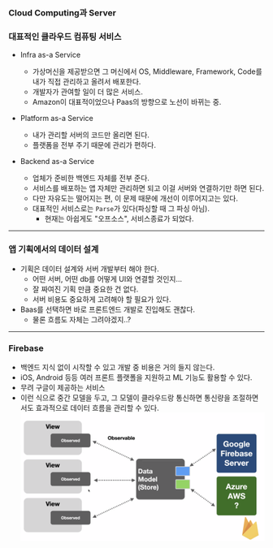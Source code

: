 ### Cloud Computing과 Server

### 대표적인 클라우드 컴퓨팅 서비스
- Infra as-a Service
    - 가상머신을 제공받으면 그 머신에서 OS, Middleware, Framework, Code를 내가 직접 관리하고 올려서 배포한다.
    - 개발자가 관여할 일이 더 많은 서비스.
    - Amazon이 대표적이었으나 Paas의 방향으로 노선이 바뀌는 중.

- Platform as-a Service
    - 내가 관리할 서버의 코드만 올리면 된다.
    - 플랫폼을 전부 주기 때문에 관리가 편하다.

- Backend as-a Service
    - 업체가 준비한 백엔드 자체를 전부 준다.
    - 서비스를 배포하는 앱 자체만 관리하면 되고 이걸 서버와 연결하기만 하면 된다.
    - 다만 자유도는 떨어지는 편, 이 문제 때문에 개선이 이루어지고는 있다.
    - 대표적인 서비스로는 `Parse`가 있다(파싱할 때 그 파싱 아님).
        - 현재는 아쉽게도 "오프소스", 서비스종료가 되었다.


---
### 앱 기획에서의 데이터 설계
- 기획은 데이터 설계와 서버 개발부터 해야 한다.
    - 어떤 서버, 어떤 db를 어떻게 UI와 연결할 것인지...
    - 잘 짜여진 기획 만큼 중요한 건 없다.
    - 서버 비용도 중요하게 고려해야 할 필요가 있다.
- Baas를 선택하면 바로 프론트엔드 개발로 진입해도 괜찮다.
    - 물론 흐름도 자체는 그려야겠지..?

---
### Firebase
- 백엔드 지식 없이 시작할 수 있고 개발 중 비용은 거의 들지 않는다.
- iOS, Android 등등 여러 프론트 플랫폴을 지원하고 ML 기능도 활용할 수 있다.
- 무려 구글이 제공하는 서비스
- 이런 식으로 중간 모델을 두고, 그 모델이 클라우드랑 통신하면 통신량을 조절하면서도 효과적으로 데이터 흐름을 관리할 수 있다.
  ![image](image6.png)